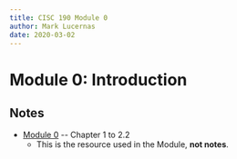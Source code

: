 ```yaml
---
title: CISC 190 Module 0
author: Mark Lucernas
date: 2020-03-02
---
```



# Module 0: Introduction

## Notes

  - [Module 0](file:../../../../files/spring-2020/CISC-190/java_book_mediaComp_ch1-4.pdf) -- Chapter 1 to 2.2
      * This is the resource used in the Module, **not notes**.

